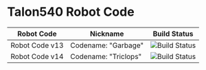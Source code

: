 # Talon540 Robot Code

| Robot Code | Nickname | Build Status |
| ---------- | -------- | ------------ |
| Robot Code v13 | Codename: "Garbage" | ![Build Status](https://github.com/Talon540Programming/RobotCode-v13/actions/workflows/main.yml/badge.svg) |
| Robot Code v14 | Codename: "Triclops" | ![Build Status](https://github.com/Talon540Programming/RobotCode-v14/actions/workflows/main.yml/badge.svg) |
